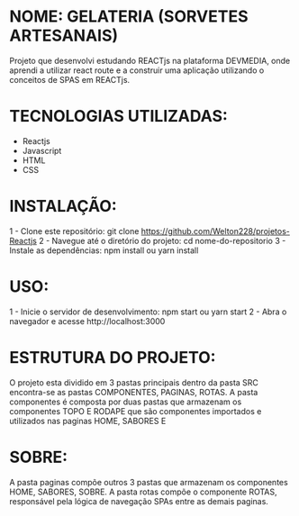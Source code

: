 # NOME: GELATERIA (SORVETES ARTESANAIS)
Projeto que desenvolvi estudando REACTjs na plataforma DEVMEDIA, onde aprendi a utilizar react route e a construir uma aplicação utilizando o conceitos de SPAS em REACTjs.

# TECNOLOGIAS UTILIZADAS:
- Reactjs
- Javascript
- HTML
- CSS

# INSTALAÇÃO:
1 - Clone este repositório: git clone https://github.com/Welton228/projetos-Reactjs
2 - Navegue até o diretório do projeto: cd nome-do-repositorio
3 - Instale as dependências: npm install ou yarn install

# USO:
1 - Inicie o servidor de desenvolvimento: npm start ou yarn start
2 - Abra o navegador e acesse http://localhost:3000

# ESTRUTURA DO PROJETO:
O projeto esta dividido em 3 pastas principais dentro da pasta SRC encontra-se as pastas COMPONENTES, PAGINAS, ROTAS.
A pasta componentes é composta por duas pastas que armazenam os componentes TOPO E RODAPE que são componentes importados e utilizados nas paginas HOME, SABORES E 

# SOBRE:
A pasta paginas compõe outros 3 pastas que armazenam os componentes HOME, SABORES, SOBRE.
A pasta rotas compõe o componente ROTAS, responsável pela lógica de navegação SPAs entre as demais paginas.



